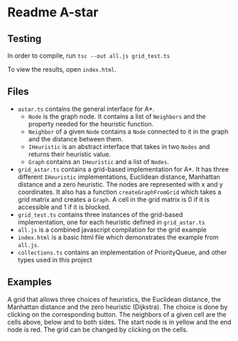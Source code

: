 Readme A-star
==============



Testing
--------
In order to compile, run
`tsc --out all.js grid_test.ts`

To view the results, open `index.html`.




Files
------

- `astar.ts` contains the general interface for A*. 
	- `Node` is the graph node. It contains a list of `Neighbors` and the property needed for the heuristic function.
	- `Neighbor` of a given `Node` contains a `Node` connected to it in the graph and the distance between them.
	- `IHeuristic` is an abstract interface that takes in two `Nodes` and returns their heuristic value.
	- `Graph` contains an `IHeuristic` and a list of `Nodes`. 
- `grid_astar.ts` contains a grid-based implementation for A*. It has three different `IHeuristic` implementations, Euclidean distance, Manhattan distance and a zero heuristic. The nodes are represented with x and y coordinates. It also has a function `createGraphFromGrid` which takes a grid matrix and creates a `Graph`. A cell in the grid matrix is 0 if it is accessible and 1 if it is blocked.
- `grid_test.ts` contains three instances of the grid-based implementation, one for each heuristic defined in `grid_astar.ts`
- `all.js` is a combined javascript compilation for the grid example
- `index.html` is a basic html file which demonstrates the example from `all.js`.
- `collections.ts` contains an implementation of PriorityQueue, and other types used in this project



Examples
---------

A grid that allows three choices of heuristics, the Euclidean distance, the Manhattan distance and the zero heuristic (Dijkstra). The choice is done by clicking on the corresponding button. The neighbors of a given cell are the cells above, below and to both sides. The start node is in yellow and the end node is red. The grid can be changed by clicking on the cells.
